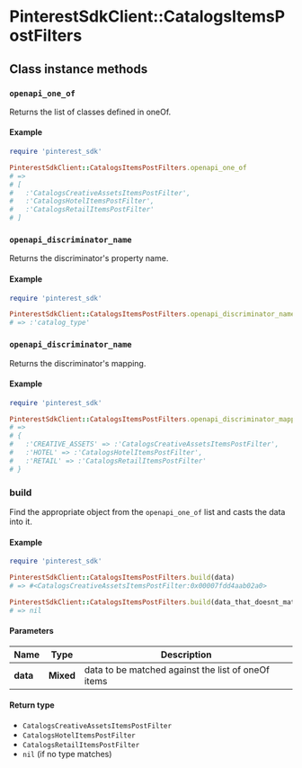 # PinterestSdkClient::CatalogsItemsPostFilters

## Class instance methods

### `openapi_one_of`

Returns the list of classes defined in oneOf.

#### Example

```ruby
require 'pinterest_sdk'

PinterestSdkClient::CatalogsItemsPostFilters.openapi_one_of
# =>
# [
#   :'CatalogsCreativeAssetsItemsPostFilter',
#   :'CatalogsHotelItemsPostFilter',
#   :'CatalogsRetailItemsPostFilter'
# ]
```

### `openapi_discriminator_name`

Returns the discriminator's property name.

#### Example

```ruby
require 'pinterest_sdk'

PinterestSdkClient::CatalogsItemsPostFilters.openapi_discriminator_name
# => :'catalog_type'
```

### `openapi_discriminator_name`

Returns the discriminator's mapping.

#### Example

```ruby
require 'pinterest_sdk'

PinterestSdkClient::CatalogsItemsPostFilters.openapi_discriminator_mapping
# =>
# {
#   :'CREATIVE_ASSETS' => :'CatalogsCreativeAssetsItemsPostFilter',
#   :'HOTEL' => :'CatalogsHotelItemsPostFilter',
#   :'RETAIL' => :'CatalogsRetailItemsPostFilter'
# }
```

### build

Find the appropriate object from the `openapi_one_of` list and casts the data into it.

#### Example

```ruby
require 'pinterest_sdk'

PinterestSdkClient::CatalogsItemsPostFilters.build(data)
# => #<CatalogsCreativeAssetsItemsPostFilter:0x00007fdd4aab02a0>

PinterestSdkClient::CatalogsItemsPostFilters.build(data_that_doesnt_match)
# => nil
```

#### Parameters

| Name | Type | Description |
| ---- | ---- | ----------- |
| **data** | **Mixed** | data to be matched against the list of oneOf items |

#### Return type

- `CatalogsCreativeAssetsItemsPostFilter`
- `CatalogsHotelItemsPostFilter`
- `CatalogsRetailItemsPostFilter`
- `nil` (if no type matches)

